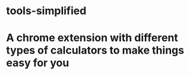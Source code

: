 # tools-simplified
<h1>A chrome extension with different types of calculators to make things easy for you</h1>
